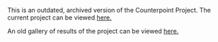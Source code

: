 This is an outdated, archived version of the Counterpoint Project.  The current project can be viewed [here.](https://github.com/ZalmanKelber/Counterpoint-frontend)

An old gallery of results of the project can be viewed [here.](https://zalmankelber.github.io/Counterpoint/)   




